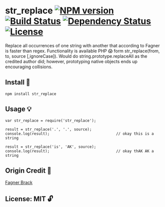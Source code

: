 # str_replace [![NPM version](https://badge.fury.io/js/str_replace.png?branch=master)](https://npmjs.org/package/str_replace) [![Build Status](https://travis-ci.org/angleman/str_replace.png?branch=master)](https://travis-ci.org/angleman/str_replace) [![Dependency Status](https://gemnasium.com/angleman/str_replace.png?branch=master)](https://gemnasium.com/angleman/str_replace) [![License](http://badgr.co/use/MIT.png?bg=%2343d100)](#licensemit)

Replace all occurrences of one string with another that according to Fagner is faster than regex. Functionality is available PHP :scream: form str_replace(from, to, source [,ignoreCase]). Would do string.prototype.replaceAll as the credited author did; however, prototyping native objects ends up encouraging collisions.

## Install :hammer:

```
npm install str_replace
```

## Usage :bulb:

```
var str_replace = require('str_replace');

result = str_replace('.', '.', source);
console.log(result);                              // okay this is a string

result = str_replace('is', 'AK', source);
console.log(result);                              // okay thAK AK a string
```

## Origin Credit :busts_in_silhouette:

[Fagner Brack](http://stackoverflow.com/questions/2390789/how-to-replace-all-periods-in-a-string-in-javascript/9918856)

## License: MIT :unlock:


